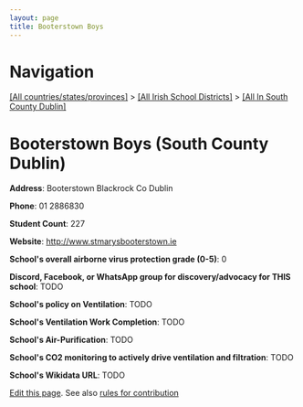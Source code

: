 ```yaml
---
layout: page
title: Booterstown Boys
---
```

# Navigation

[[All countries/states/provinces]](../../..) > [[All Irish School Districts]](../..) > [[All In South County Dublin]](..)

# Booterstown Boys (South County Dublin)

**Address**: Booterstown Blackrock Co Dublin

**Phone**: 01 2886830

**Student Count**: 227

**Website**: <http://www.stmarysbooterstown.ie>

**School's overall airborne virus protection grade (0-5)**: 0

**Discord, Facebook, or WhatsApp group for discovery/advocacy for THIS school**: TODO

**School's policy on Ventilation**: TODO

**School's Ventilation Work Completion**: TODO

**School's Air-Purification**: TODO

**School's CO2 monitoring to actively drive ventilation and filtration**: TODO

**School's Wikidata URL**: TODO


[Edit this page](https://github.com/ventilate-schools/Ireland/edit/main/./Dublin_South_County_Dublin/Booterstown_Boys.md). See also [rules for contribution](../../../contribution-rules/)